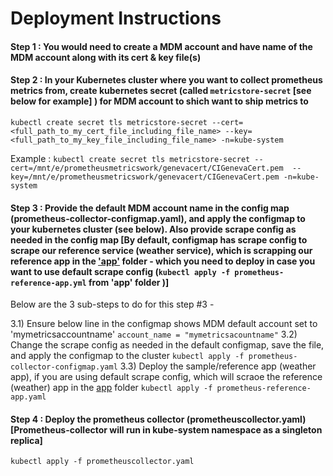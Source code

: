 # Deployment Instructions

#### Step 1 : You would need to create a MDM account and have name of the MDM account along with its cert & key file(s)

#### Step 2 : In your Kubernetes cluster where you want to collect prometheus metrics from, create kubernetes secret (called ```metricstore-secret``` [see below for example] ) for MDM account to shich want to ship metrics to

```kubectl create secret tls metricstore-secret --cert=<full_path_to_my_cert_file_including_file_name> --key=<full_path_to_my_key_file_including_file_name> -n=kube-system```

Example :
```kubectl create secret tls metricstore-secret --cert=/mnt/e/prometheusmetricswork/genevacert/CIGenevaCert.pem  --key=/mnt/e/prometheusmetricswork/genevacert/CIGenevaCert.pem -n=kube-system```

#### Step 3 : Provide the default MDM account name in the config map (prometheus-collector-configmap.yaml), and apply the configmap to your kubernetes cluster (see below). Also provide scrape config as needed in the config map [By default, configmap has scrape config to scrape our reference service (weather service), which is scrapping our reference app in the ['app'](../app/prometheus-reference-app.yml) folder - which you need to deploy in case you want to use default scrape config (```kubectl apply -f prometheus-reference-app.yml``` from 'app' folder )]

Below are the 3 sub-steps to do for this step #3 -

3.1) Ensure below line in the configmap shows MDM default account set to 'mymetricsaccountname'
```account_name = "mymetricsacountname"```
3.2) Change the scrape config as needed in the default configmap, save the file, and apply the configmap to the cluster
```kubectl apply -f prometheus-collector-configmap.yaml```
3.3) Deploy the sample/reference app (weather app), if you are using default scrape config, which will scraoe the reference (weather) app in the [app](../app/prometheus-reference-app.yaml) folder
```kubectl apply -f prometheus-reference-app.yaml```

#### Step 4 : Deploy the prometheus collector (prometheuscollector.yaml) [Prometheus-collector will run in kube-system namespace as a singleton replica]
```kubectl apply -f prometheuscollector.yaml```

